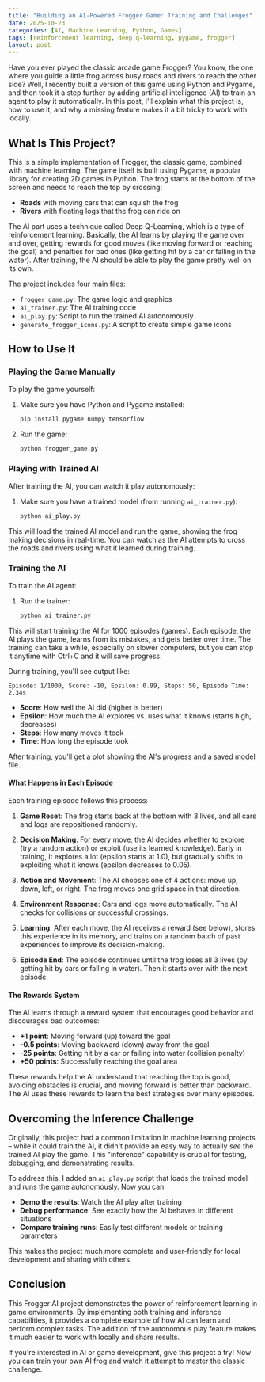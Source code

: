 ```yaml
---
title: "Building an AI-Powered Frogger Game: Training and Challenges"
date: 2025-10-23
categories: [AI, Machine Learning, Python, Games]
tags: [reinforcement learning, deep q-learning, pygame, frogger]
layout: post
---
```


Have you ever played the classic arcade game Frogger? You know, the one where you guide a little frog across busy roads and rivers to reach the other side? Well, I recently built a version of this game using Python and Pygame, and then took it a step further by adding artificial intelligence (AI) to train an agent to play it automatically. In this post, I'll explain what this project is, how to use it, and why a missing feature makes it a bit tricky to work with locally.

## What Is This Project?

This is a simple implementation of Frogger, the classic game, combined with machine learning. The game itself is built using Pygame, a popular library for creating 2D games in Python. The frog starts at the bottom of the screen and needs to reach the top by crossing:

- **Roads** with moving cars that can squish the frog
- **Rivers** with floating logs that the frog can ride on

The AI part uses a technique called Deep Q-Learning, which is a type of reinforcement learning. Basically, the AI learns by playing the game over and over, getting rewards for good moves (like moving forward or reaching the goal) and penalties for bad ones (like getting hit by a car or falling in the water). After training, the AI should be able to play the game pretty well on its own.

The project includes four main files:

- `frogger_game.py`: The game logic and graphics
- `ai_trainer.py`: The AI training code
- `ai_play.py`: Script to run the trained AI autonomously
- `generate_frogger_icons.py`: A script to create simple game icons

## How to Use It

### Playing the Game Manually

To play the game yourself:

1. Make sure you have Python and Pygame installed:

   ```bash
   pip install pygame numpy tensorflow
   ```

2. Run the game:
   ```bash
   python frogger_game.py
   ```

### Playing with Trained AI

After training the AI, you can watch it play autonomously:

1. Make sure you have a trained model (from running `ai_trainer.py`):
   ```bash
   python ai_play.py
   ```

This will load the trained AI model and run the game, showing the frog making decisions in real-time. You can watch as the AI attempts to cross the roads and rivers using what it learned during training.

### Training the AI

To train the AI agent:

1. Run the trainer:
   ```bash
   python ai_trainer.py
   ```

This will start training the AI for 1000 episodes (games). Each episode, the AI plays the game, learns from its mistakes, and gets better over time. The training can take a while, especially on slower computers, but you can stop it anytime with Ctrl+C and it will save progress.

During training, you'll see output like:

```
Episode: 1/1000, Score: -10, Epsilon: 0.99, Steps: 50, Episode Time: 2.34s
```

- **Score**: How well the AI did (higher is better)
- **Epsilon**: How much the AI explores vs. uses what it knows (starts high, decreases)
- **Steps**: How many moves it took
- **Time**: How long the episode took

After training, you'll get a plot showing the AI's progress and a saved model file.

#### What Happens in Each Episode

Each training episode follows this process:

1. **Game Reset**: The frog starts back at the bottom with 3 lives, and all cars and logs are repositioned randomly.

2. **Decision Making**: For every move, the AI decides whether to explore (try a random action) or exploit (use its learned knowledge). Early in training, it explores a lot (epsilon starts at 1.0), but gradually shifts to exploiting what it knows (epsilon decreases to 0.05).

3. **Action and Movement**: The AI chooses one of 4 actions: move up, down, left, or right. The frog moves one grid space in that direction.

4. **Environment Response**: Cars and logs move automatically. The AI checks for collisions or successful crossings.

5. **Learning**: After each move, the AI receives a reward (see below), stores this experience in its memory, and trains on a random batch of past experiences to improve its decision-making.

6. **Episode End**: The episode continues until the frog loses all 3 lives (by getting hit by cars or falling in water). Then it starts over with the next episode.

#### The Rewards System

The AI learns through a reward system that encourages good behavior and discourages bad outcomes:

- **+1 point**: Moving forward (up) toward the goal
- **-0.5 points**: Moving backward (down) away from the goal
- **-25 points**: Getting hit by a car or falling into water (collision penalty)
- **+50 points**: Successfully reaching the goal area

These rewards help the AI understand that reaching the top is good, avoiding obstacles is crucial, and moving forward is better than backward. The AI uses these rewards to learn the best strategies over many episodes.

## Overcoming the Inference Challenge

Originally, this project had a common limitation in machine learning projects – while it could train the AI, it didn't provide an easy way to actually _see_ the trained AI play the game. This "inference" capability is crucial for testing, debugging, and demonstrating results.

To address this, I added an `ai_play.py` script that loads the trained model and runs the game autonomously. Now you can:

- **Demo the results**: Watch the AI play after training
- **Debug performance**: See exactly how the AI behaves in different situations
- **Compare training runs**: Easily test different models or training parameters

This makes the project much more complete and user-friendly for local development and sharing with others.

## Conclusion

This Frogger AI project demonstrates the power of reinforcement learning in game environments. By implementing both training and inference capabilities, it provides a complete example of how AI can learn and perform complex tasks. The addition of the autonomous play feature makes it much easier to work with locally and share results.

If you're interested in AI or game development, give this project a try! Now you can train your own AI frog and watch it attempt to master the classic challenge.
